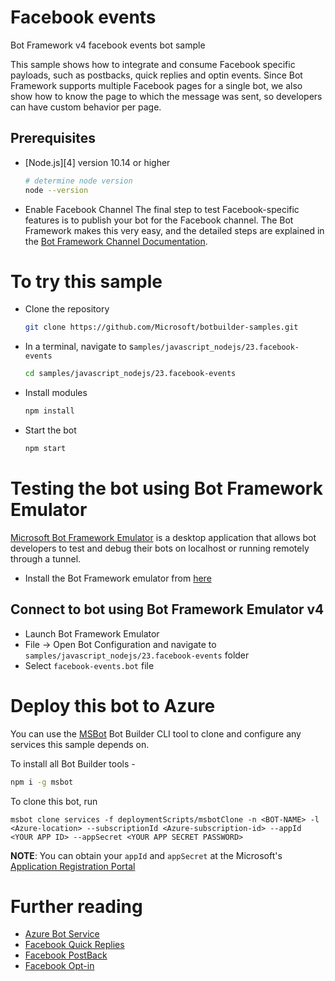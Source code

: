 # Facebook events
Bot Framework v4 facebook events bot sample

This sample shows how to integrate and consume Facebook specific payloads, such as postbacks, quick replies and optin events.
Since Bot Framework supports multiple Facebook pages for a single bot, we also show how to know the page to which the message was sent, so developers can have custom behavior per page.

## Prerequisites
- [Node.js][4] version 10.14 or higher
    ```bash
    # determine node version
    node --version
    ```
- Enable Facebook Channel
    The final step to test Facebook-specific features is to publish your bot for the Facebook channel. The Bot Framework makes this very easy, and the detailed steps are explained in the [Bot Framework Channel Documentation](https://docs.microsoft.com/en-us/azure/bot-service/bot-service-channel-connect-facebook?view=azure-bot-service-4.0).

# To try this sample
- Clone the repository
    ```bash
    git clone https://github.com/Microsoft/botbuilder-samples.git
    ```
- In a terminal, navigate to s`amples/javascript_nodejs/23.facebook-events`
    ```bash
    cd samples/javascript_nodejs/23.facebook-events
    ```
- Install modules
    ```bash
    npm install
    ```
- Start the bot
    ```bash
    npm start
    ```

# Testing the bot using Bot Framework Emulator
[Microsoft Bot Framework Emulator](https://github.com/microsoft/botframework-emulator) is a desktop application that allows bot developers to test and debug their bots on localhost or running remotely through a tunnel.

- Install the Bot Framework emulator from [here](https://github.com/microsoft/botframework-emulator/releases)

## Connect to bot using Bot Framework Emulator **v4**
- Launch Bot Framework Emulator
- File -> Open Bot Configuration and navigate to `samples/javascript_nodejs/23.facebook-events` folder
- Select `facebook-events.bot` file

# Deploy this bot to Azure
You can use the [MSBot](https://github.com/microsoft/botbuilder-tools) Bot Builder CLI tool to clone and configure any services this sample depends on.

To install all Bot Builder tools -

```bash
npm i -g msbot
```

To clone this bot, run
```
msbot clone services -f deploymentScripts/msbotClone -n <BOT-NAME> -l <Azure-location> --subscriptionId <Azure-subscription-id> --appId <YOUR APP ID> --appSecret <YOUR APP SECRET PASSWORD>
```

**NOTE**: You can obtain your `appId` and `appSecret` at the Microsoft's [Application Registration Portal](https://apps.dev.microsoft.com/)


# Further reading
- [Azure Bot Service](https://docs.microsoft.com/en-us/azure/bot-service/bot-service-overview-introduction?view=azure-bot-service-4.0)
- [Facebook Quick Replies](https://developers.facebook.com/docs/messenger-platform/send-messages/quick-replies/0)
- [Facebook PostBack](https://developers.facebook.com/docs/messenger-platform/reference/webhook-events/messaging_postbacks/)
- [Facebook Opt-in](https://developers.facebook.com/docs/messenger-platform/reference/webhook-events/messaging_optins/)
